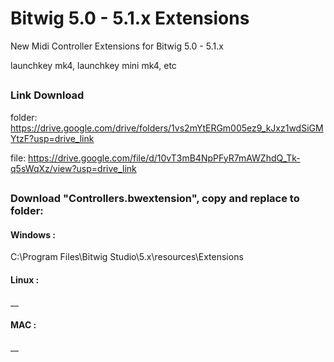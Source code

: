 # Bitwig 5.0 - 5.1.x Extensions

New Midi Controller Extensions for Bitwig 5.0 - 5.1.x

launchkey mk4, launchkey mini mk4, etc

##
### Link Download

folder:
https://drive.google.com/drive/folders/1vs2mYtERGm005ez9_kJxz1wdSiGMYtzF?usp=drive_link

file:
https://drive.google.com/file/d/10vT3mB4NpPFyR7mAWZhdQ_Tk-q5sWqXz/view?usp=drive_link

##


### Download "Controllers.bwextension", copy and replace to folder:

#### Windows :
C:\Program Files\Bitwig Studio\5.x\resources\Extensions

#### Linux :
__

#### MAC :
__
